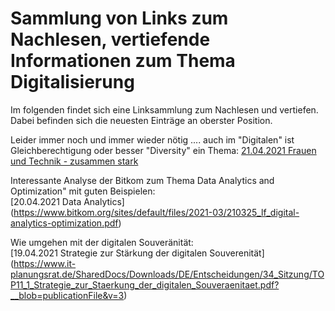# Sammlung von Links zum Nachlesen, vertiefende Informationen zum Thema Digitalisierung

Im folgenden findet sich eine Linksammlung zum Nachlesen und vertiefen. Dabei befinden sich die neuesten Einträge an oberster Position.     

Leider immer noch und immer wieder nötig .... auch im "Digitalen" ist Gleichberechtigung oder besser "Diversity" ein Thema:
[21.04.2021 Frauen und Technik - zusammen stark](https://blog.oecd-berlin.de/frauen-und-technik-zusammen-stark)      

Interessante Analyse der Bitkom zum Thema Data Analytics and Optimization" mit guten Beispielen:      
[20.04.2021 Data Analytics] (https://www.bitkom.org/sites/default/files/2021-03/210325_lf_digital-analytics-optimization.pdf)      

Wie umgehen mit der digitalen Souveränität:      
[19.04.2021 Strategie zur Stärkung der digitalen Souverenität] (https://www.it-planungsrat.de/SharedDocs/Downloads/DE/Entscheidungen/34_Sitzung/TOP11_1_Strategie_zur_Staerkung_der_digitalen_Souveraenitaet.pdf?__blob=publicationFile&v=3)



